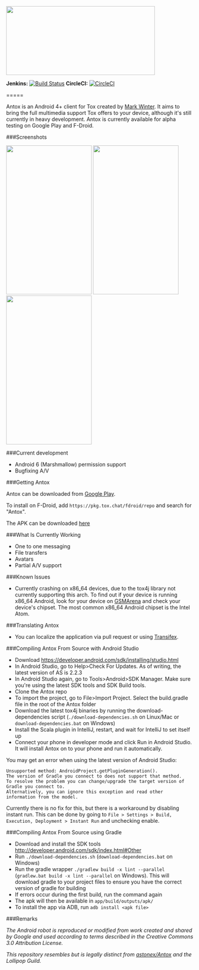 <img src="http://i.imgur.com/fFhygVw.png" width="400" height="185" />

**Jenkins:** [![Build Status](https://build.tox.chat/job/antox_build_android_arm_release/badge/icon)](https://build.tox.chat/job/antox_build_android_arm_release/)
**CircleCI:** [![CircleCI](https://circleci.com/gh/Antox/Antox.svg?style=shield)](https://circleci.com/gh/Antox/Antox)

=====

Antox is an Android 4+ client for Tox created by [Mark Winter](https://github.com/Astonex). It aims to bring the full multimedia support Tox offers to your device, although it's still currently in heavy development. Antox is currently available for alpha testing on Google Play and F-Droid.

###Screenshots

<img src="http://i.imgur.com/PvY7zCQ.jpg" width="230px" height="400px"/> <img src="http://i.imgur.com/Hmnjpv3.png" width="230px" height="400px"/> <img src="http://i.imgur.com/jApGiZQ.png" width="230px" height="400px"/>

###Current development

- Android 6 (Marshmallow) permission support
- Bugfixing A/V

###Getting Antox

Antox can be downloaded from [Google Play](https://play.google.com/store/apps/details?id=chat.tox.antox).

To install on F-Droid, add `https://pkg.tox.chat/fdroid/repo` and search for "Antox".

The APK can be downloaded [here](https://pkg.tox.chat/fdroid/repo/antox.apk)

###What Is Currently Working
- One to one messaging
- File transfers
- Avatars
- Partial A/V support

###Known Issues
- Currently crashing on x86_64 devices, due to the tox4j library not currently supporting this arch. To find out if your device is running x86_64 Android, look for your device on [GSMArena](http://www.gsmarena.com/) and check your device's chipset. The most common x86_64 Android chipset is the Intel Atom.

###Translating Antox
- You can localize the application via pull request or using [Transifex](https://www.transifex.com/antox/antox/).

###Compiling Antox From Source with Android Studio
- Download https://developer.android.com/sdk/installing/studio.html
- In Android Studio, go to Help>Check For Updates. As of writing, the latest version of AS is 2.2.3
- In Android Studio again, go to Tools>Android>SDK Manager. Make sure you're using the latest SDK tools and SDK Build tools.
- Clone the Antox repo
- To import the project, go to File>Import Project. Select the build.gradle file in the root of the Antox folder
- Download the latest tox4j binaries by running the download-dependencies script (`./download-dependencies.sh` on Linux/Mac or `download-dependencies.bat` on Windows)
- Install the Scala plugin in IntelliJ, restart, and wait for IntelliJ to set itself up
- Connect your phone in developer mode and click Run in Android Studio. It will install Antox on to your phone and run it automatically.

You may get an error when using the latest version of Android Studio:

```
Unsupported method: AndroidProject.getPluginGeneration().
The version of Gradle you connect to does not support that method.
To resolve the problem you can change/upgrade the target version of Gradle you connect to.
Alternatively, you can ignore this exception and read other information from the model.
```

Currently there is no fix for this, but there is a workaround by disabling instant run. This can be done by going to `File > Settings > Build, Execution, Deployment > Instant Run` and unchecking enable.


###Compiling Antox From Source using Gradle
- Download and install the SDK tools http://developer.android.com/sdk/index.html#Other
- Run `./download-dependencies.sh` (`download-dependencies.bat` on Windows)
- Run the gradle wrapper `./gradlew build -x lint --parallel` (`gradlew.bat build -x lint --parallel` on Windows). This will download gradle to your project files to ensure you have the correct version of gradle for building
- If errors occur during the first build, run the command again
- The apk will then be available in `app/build/outputs/apk/`
- To install the app via ADB, run `adb install <apk file>` 

###Remarks

*The Android robot is reproduced or modified from work created and shared by Google and used according to terms described in the Creative Commons 3.0 Attribution License.*

*This repository resembles but is legally distinct from [astonex/Antox](https://github.com/Astonex/Antox) and the Lollipop Guild.*


